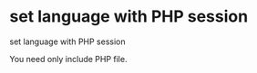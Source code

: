 # set language with PHP session
set language with PHP session

You need only include PHP file.

<?php include 'lang_config.php';  ?>
